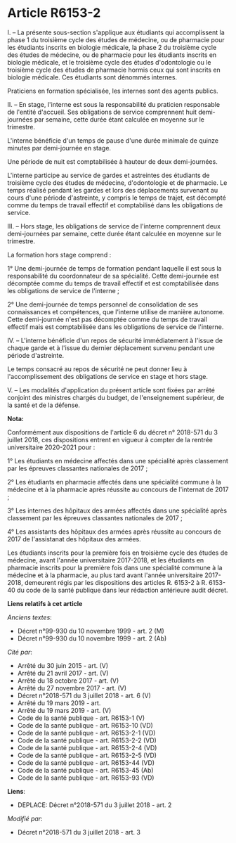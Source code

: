 # Article R6153-2

I. – La présente sous-section s'applique aux étudiants qui accomplissent la phase 1 du troisième cycle des études de
médecine, ou de pharmacie pour les étudiants inscrits en biologie médicale, la phase 2 du troisième cycle des études de
médecine, ou de pharmacie pour les étudiants inscrits en biologie médicale, et le troisième cycle des études d'odontologie ou
le troisième cycle des études de pharmacie hormis ceux qui sont inscrits en biologie médicale. Ces étudiants sont dénommés
internes.

Praticiens en formation spécialisée, les internes sont des agents publics.

II. – En stage, l'interne est sous la responsabilité du praticien responsable de l'entité d'accueil. Ses obligations de
service comprennent huit demi-journées par semaine, cette durée étant calculée en moyenne sur le trimestre.

L'interne bénéficie d'un temps de pause d'une durée minimale de quinze minutes par demi-journée en stage.

Une période de nuit est comptabilisée à hauteur de deux demi-journées.

L'interne participe au service de gardes et astreintes des étudiants de troisième cycle des études de médecine, d'odontologie
et de pharmacie. Le temps réalisé pendant les gardes et lors des déplacements survenant au cours d'une période d'astreinte, y
compris le temps de trajet, est décompté comme du temps de travail effectif et comptabilisé dans les obligations de service.

III. – Hors stage, les obligations de service de l'interne comprennent deux demi-journées par semaine, cette durée étant
calculée en moyenne sur le trimestre.

La formation hors stage comprend :

1° Une demi-journée de temps de formation pendant laquelle il est sous la responsabilité du coordonnateur de sa spécialité.
Cette demi-journée est décomptée comme du temps de travail effectif et est comptabilisée dans les obligations de service de
l'interne ;

2° Une demi-journée de temps personnel de consolidation de ses connaissances et compétences, que l'interne utilise de manière
autonome. Cette demi-journée n'est pas décomptée comme du temps de travail effectif mais est comptabilisée dans les
obligations de service de l'interne.

IV. – L'interne bénéficie d'un repos de sécurité immédiatement à l'issue de chaque garde et à l'issue du dernier déplacement
survenu pendant une période d'astreinte.

Le temps consacré au repos de sécurité ne peut donner lieu à l'accomplissement des obligations de service en stage et hors
stage.

V. – Les modalités d'application du présent article sont fixées par arrêté conjoint des ministres chargés du budget, de
l'enseignement supérieur, de la santé et de la défense.

**Nota:**

Conformément aux dispositions de l'article 6 du décret n° 2018-571 du 3 juillet 2018, ces dispositions entrent en vigueur à
compter de la rentrée universitaire 2020-2021 pour :

1° Les étudiants en médecine affectés dans une spécialité après classement par les épreuves classantes nationales de 2017 ;

2° Les étudiants en pharmacie affectés dans une spécialité commune à la médecine et à la pharmacie après réussite au concours
de l'internat de 2017 ;

3° Les internes des hôpitaux des armées affectés dans une spécialité après classement par les épreuves classantes nationales
de 2017 ;

4° Les assistants des hôpitaux des armées après réussite au concours de 2017 de l'assistanat des hôpitaux des armées.

Les étudiants inscrits pour la première fois en troisième cycle des études de médecine, avant l'année universitaire
2017-2018, et les étudiants en pharmacie inscrits pour la première fois dans une spécialité commune à la médecine et à la
pharmacie, au plus tard avant l'année universitaire 2017-2018, demeurent régis par les dispositions des articles R. 6153-2 à
R. 6153-40 du code de la santé publique dans leur rédaction antérieure audit décret.

**Liens relatifs à cet article**

_Anciens textes_:

  - Décret n°99-930 du 10 novembre 1999 - art. 2 (M)
  - Décret n°99-930 du 10 novembre 1999 - art. 2 (Ab)

_Cité par_:

  - Arrêté du 30 juin 2015 - art. (V)
  - Arrêté du 21 avril 2017 - art. (V)
  - Arrêté du 18 octobre 2017 - art. (V)
  - Arrêté du 27 novembre 2017 - art. (V)
  - Décret n°2018-571 du 3 juillet 2018 - art. 6 (V)
  - Arrêté du 19 mars 2019 - art.
  - Arrêté du 19 mars 2019 - art. (V)
  - Code de la santé publique - art. R6153-1 (V)
  - Code de la santé publique - art. R6153-10 (VD)
  - Code de la santé publique - art. R6153-2-1 (VD)
  - Code de la santé publique - art. R6153-2-2 (VD)
  - Code de la santé publique - art. R6153-2-4 (VD)
  - Code de la santé publique - art. R6153-2-5 (VD)
  - Code de la santé publique - art. R6153-44 (VD)
  - Code de la santé publique - art. R6153-45 (Ab)
  - Code de la santé publique - art. R6153-93 (VD)

**Liens**:

  - DEPLACE: Décret n°2018-571 du 3 juillet 2018 - art. 2

_Modifié par_:

  - Décret n°2018-571 du 3 juillet 2018 - art. 3
